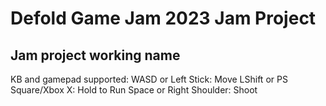 # Defold Game Jam 2023 Jam Project

## Jam project working name

KB and gamepad supported:
WASD or Left Stick: Move
LShift or PS Square/Xbox X: Hold to Run
Space or Right Shoulder: Shoot